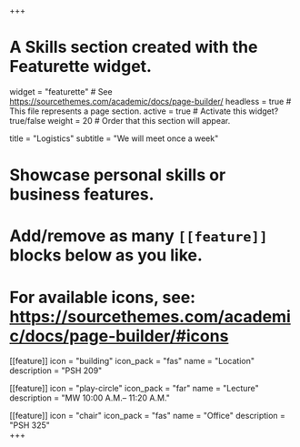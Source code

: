 +++
# A Skills section created with the Featurette widget.
widget = "featurette"  # See https://sourcethemes.com/academic/docs/page-builder/
headless = true  # This file represents a page section.
active = true  # Activate this widget? true/false
weight = 20  # Order that this section will appear.

title = "Logistics"
subtitle = "We will meet once a week"

# Showcase personal skills or business features.
# 
# Add/remove as many `[[feature]]` blocks below as you like.
# 
# For available icons, see: https://sourcethemes.com/academic/docs/page-builder/#icons

[[feature]]
  icon = "building"
  icon_pack = "fas"
  name = "Location"
  description = "PSH 209"
  
[[feature]]
  icon = "play-circle"
  icon_pack = "far"
  name = "Lecture"
  description = "MW 10:00 A.M.– 11:20 A.M."  
  
[[feature]]
  icon = "chair"
  icon_pack = "fas"
  name = "Office"
  description = "PSH 325"  
+++

<!-- Calendly badge widget begin -->
<link href="https://assets.calendly.com/assets/external/widget.css" rel="stylesheet">
<script src="https://assets.calendly.com/assets/external/widget.js" type="text/javascript" async></script>
<script type="text/javascript">window.onload = function() { Calendly.initBadgeWidget({ url: 'https://calendly.com/jg9120/30min', text: 'Schedule time with me', color: '#0069ff', textColor: '#ffffff', branding: true }); }</script>
<!-- Calendly badge widget end -->